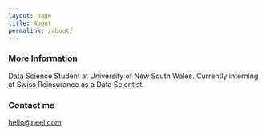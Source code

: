 ```yaml
---
layout: page
title: About
permalink: /about/
---
```


### More Information

Data Science Student at University of New South Wales. Currently interning at Swiss Reinsurance as a Data Scientist. 

### Contact me

[hello@neel.com](mailto:neel.r.iyer@gmail.com)